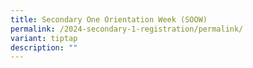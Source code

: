 ```yaml
---
title: Secondary One Orientation Week (SOOW)
permalink: /2024-secondary-1-registration/permalink/
variant: tiptap
description: ""
---
```

